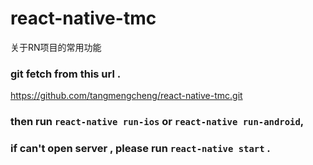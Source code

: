 # react-native-tmc
关于RN项目的常用功能
### git fetch from this url .
https://github.com/tangmengcheng/react-native-tmc.git
### then run `react-native run-ios` or `react-native run-android`,
### if can't open server , please run `react-native start` .
